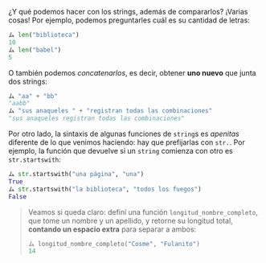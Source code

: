 ¿Y qué podemos hacer con los strings, además de compararlos? ¡Varias cosas! Por ejemplo, podemos preguntarles cuál es su cantidad de letras:

```python
ム len("biblioteca")
10
ム len("babel")
5
```

O también podemos _concatenarlos_, es decir, obtener **uno nuevo** que junta dos strings:

```python
ム "aa" + "bb"
"aabb"
ム "sus anaqueles " + "registran todas las combinaciones"
"sus anaqueles registran todas las combinaciones"
```

Por otro lado, la sintaxis de algunas funciones de `string`s es _apenitas_ diferente de lo que venimos haciendo: hay que prefijarlas con `str.`. Por ejemplo, la función que devuelve si un `string` comienza con otro es `str.startswith`:

```python
ム str.startswith("una página", "una")
True
ム str.startswith("la biblioteca", "todos los fuegos")
False
```

> Veamos si queda claro: definí una función `longitud_nombre_completo`, que tome un nombre y un apellido, y retorne su longitud total, **contando un espacio extra** para separar a ambos:
>
>```python
> ム longitud_nombre_completo("Cosme", "Fulanito")
>14
>```
